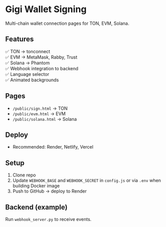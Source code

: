 # Gigi Wallet Signing

Multi-chain wallet connection pages for TON, EVM, Solana.

## Features
✅ TON → tonconnect  
✅ EVM → MetaMask, Rabby, Trust  
✅ Solana → Phantom  
✅ Webhook integration to backend  
✅ Language selector  
✅ Animated backgrounds

## Pages
- `/public/sign.html` → TON  
- `/public/evm.html` → EVM  
- `/public/solana.html` → Solana

## Deploy
- Recommended: Render, Netlify, Vercel

## Setup
1. Clone repo  
2. Update `WEBHOOK_BASE` and `WEBHOOK_SECRET` in `config.js` or via `.env`
   when building Docker image
3. Push to GitHub → deploy to Render

## Backend (example)
Run `webhook_server.py` to receive events.
